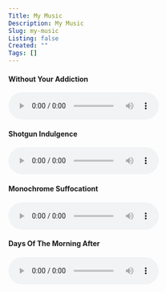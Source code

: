 ```yaml
---
Title: My Music
Description: My Music
Slug: my-music
Listing: false
Created: ""
Tags: []
---
```


#### Without Your Addiction

<audio controls>
  <source src="horse.ogg" type="audio/ogg">
  <source src="/assets/my-music/Without Your Addiction.mp3" type="audio/mpeg">
</audio>

#### Shotgun Indulgence

<audio controls>
  <source src="horse.ogg" type="audio/ogg">
  <source src="/assets/my-music/Shotgun Indulgence.mp3" type="audio/mpeg">
</audio>

#### Monochrome Suffocationt

<audio controls>
  <source src="horse.ogg" type="audio/ogg">
  <source src="/assets/my-music/Monochrome Suffocationt.mp3" type="audio/mpeg">
</audio>

#### Days Of The Morning After

<audio controls>
  <source src="horse.ogg" type="audio/ogg">
  <source src="/assets/my-music/Days Of The Morning After.mp3" type="audio/mpeg">
</audio>
